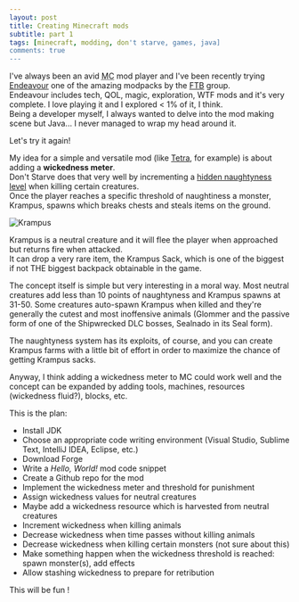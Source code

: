 ```yaml
---
layout: post
title: Creating Minecraft mods
subtitle: part 1
tags: [minecraft, modding, don't starve, games, java]
comments: true
---
```


I've always been an avid
<abbr title="Minecraft">MC</abbr>
mod player and I've been recently trying [Endeavour](https://www.feed-the-beast.com/modpack/ftb_endeavour) one of the amazing modpacks by the [FTB](https://www.feed-the-beast.com/) group.  
Endeavour includes tech, QOL, magic, exploration, WTF mods and it's very complete. I love playing it and I explored < 1% of it, I think.  
Being a developer myself, I always wanted to delve into the mod making scene but Java... I never managed to wrap my head around it.

Let's try it again!

My idea for a simple and versatile mod (like [Tetra](https://www.curseforge.com/minecraft/mc-mods/tetra), for example) is about adding a **wickedness meter**.  
Don't Starve does that very well by incrementing a [hidden naughtyness level](https://dontstarve.fandom.com/wiki/Krampus) when killing certain creatures.  
Once the player reaches a specific threshold of naughtiness a monster, Krampus, spawns which breaks chests and steals items on the ground.

![Krampus](https://static.wikia.nocookie.net/dont-starve-game/images/8/8f/Krampus.png/revision/latest/scale-to-width-down/271?cb=20150106175548)

Krampus is a neutral creature and it will flee the player when approached but returns fire when attacked.  
It can drop a very rare item, the Krampus Sack, which is one of the biggest if not THE biggest backpack obtainable in the game.

The concept itself is simple but very interesting in a moral way. Most neutral creatures add less than 10 points of naughtyness and Krampus spawns at 31-50. Some creatures auto-spawn Krampus when killed and they're generally the cutest and most inoffensive animals (Glommer and the passive form of one of the Shipwrecked DLC bosses, Sealnado in its Seal form).

The naughtyness system has its exploits, of course, and you can create Krampus farms with a little bit of effort in order to maximize the chance of getting Krampus sacks.

Anyway, I think adding a wickedness meter to MC could work well and the concept can be expanded by adding tools, machines, resources (wickedness fluid?), blocks, etc.

This is the plan:

- Install JDK
- Choose an appropriate code writing environment (Visual Studio, Sublime Text, IntelliJ IDEA, Eclipse, etc.)
- Download Forge
- Write a _Hello, World!_ mod code snippet
- Create a Github repo for the mod
- Implement the wickedness meter and threshold for punishment
- Assign wickedness values for neutral creatures
- Maybe add a wickedness resource which is harvested from neutral creatures
- Increment wickedness when killing animals
- Decrease wickedness when time passes without killing animals
- Decrease wickedness when killing certain monsters (not sure about this)
- Make something happen when the wickedness threshold is reached: spawn monster(s), add effects
- Allow stashing wickedness to prepare for retribution

This will be fun !
